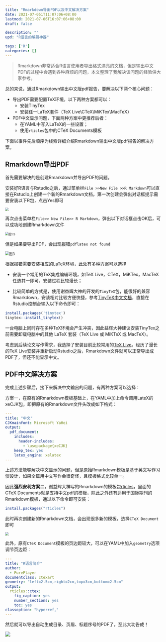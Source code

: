 ```yaml
---
title: "Rmarkdown导出PDF以及中文解决方案"
date: 2021-07-051T11:07:06+08:00
lastmod: 2021-07-06T16:07:06+08:00
draft: false

description: ""
upd: "R语言的编辑神器"

tags: ['R']
categories: []
---
```


> Rmarkdown非常适合R语言使用者导出格式漂亮的文档，但是输出中文PDF的过程中会遇到各种麻烦的问题，本文整理了我解决该问题的经验供大家参考。

总的来说，通过Rmarkdown输出中文版pdf报告，要解决以下两个核心问题：

- 导出PDF需要配置TeX环境，以下两种方案都可以：
  - 安装TinyTex
  - 安装任一LaTeX套件（TeX Live\CTeX\MiKTex\MacTeX）
- PDF中文显示问题，下面两种方案中更推荐后者：
  - 在YAML中写入LaTeX的一些设置；
  - 使用`rticles`包中的CTeX Documents模板

下面以事件先后顺序为线索详细介绍Rmarkdown输出中文版pdf报告的解决方案。

## Rmarkdown导出PDF

首先需要解决的是创建Rmarkdown并导出PDF的问题。

安装好R语言与Rstudio之后，通过菜单栏`File >>New File >>R Markdown`可以直接在Rstudio上创建一个新的Rmarkdown文档，第一次创建会弹出对话框提示需要安装以下R包，点击Yes即可

<img src="https://cdn.jsdelivr.net/gh/henrywu97/FigBed/Figs/20210401204720.png" style="zoom: 67%;" />

再次点击菜单栏`File>> New File>> R Markdown`，弹出以下对话框点击OK后，可以成功地创建Rmarkdown文件

<img src="https://cdn.jsdelivr.net/gh/henrywu97/FigBed/Figs/20210401204735.png" alt="图1.5" style="zoom:67%;" />

但是如果要导出PDF，会出现报错`pdflatex not found`

<img src="https://cdn.jsdelivr.net/gh/henrywu97/FigBed/Figs/20210401204745.png" alt="图3" style="zoom: 80%;" /> 

根据报错需要安装相应的LaTeX环境，此处有多种方案可以选择

- 安装一个常用的TeX集成编辑环境，如TeX Live，CTeX，MiKTex，MacTeX任选其一即可，安装过程比较漫长；

- 比较简单的方式是，使用谢益辉大神的开发的`TinyTeX`包，能很好的兼容Rmarkdown，安装相对比较方便快捷，参考[TinyTeX中文文档](https://yihui.org/tinytex/cn/)，直接在Rstudio控制台输入以下命令即可：

```R
install.packages('tinytex')
tinytex::install_tinytex()
```

一台电脑上同时存在多种TeX环境会产生冲突，因此益辉大神建议安装TinyTex之前需要卸载电脑中的其他 LaTeX 套装（TeX Live 或 MiKTeX 或 MacTeX）。

考虑到后续论文写作需求，我选择了安装目前比较常用的[TeX Live](http://www.tug.org/texlive/)。经历了漫长的TeX Live安装并重新启动Rstudio之后，Rmarkdown文件就可以正常导出成PDF了，但还不能显示中文。

## PDF中文解决方案

完成上述步骤后，接下来解决中文输出的问题，有两种方案可以选择：

方案一，在原有的Rmarkdown模板基础上，在YAML中加上命令调用LateX的xeCJK包，即把原有的Rmarkdown文件头改成如下格式：

```yaml
---
title: "中文"
CJKmainfont: Microsoft YaHei
output:
  pdf_document:
    includes:
      header-includes:
        - \usepackage{xeCJK}
    keep_tex: yes
    latex_engine: xelatex
---
```
上述方法能够解决中文显示的问题，但是原始Rmarkdown模板是基于英文写作习惯设计，如果全篇用中文写作会很奇怪，且模板格式比较单一。

因此**强烈安利方案二**，谢益辉大神写的Rmarkdown的模板包[rticles](https://github.com/rstudio/rticles)，里面的CTeX Documents就是支持中文pdf的模板，除此之外还有适用于国际期刊的Rmarkdown模板，通过以下命令即可安装：

```R
install.packages("rticles")
```

此时再次创建新的Rmarkdown文档，会出现很多新的模板，选择`CTeX Document`即可

<img src="https://cdn.jsdelivr.net/gh/henrywu97/FigBed/Figs/20210401204752.png" style="zoom:67%;" />

此外，原有`CTeX Document`模板的页边距较大，可以在YAML中加入`geometry`选项调节页边距：

```yaml
---
title: "R语言简介"
author:
  - PurePlayer
documentclass: ctexart
geometry: "left=2.5cm,right=2cm,top=3cm,bottom=2.5cm"
output:
  rticles::ctex:
    fig_caption: yes
    number_sections: yes
    toc: yes
classoption: "hyperref,"
---
```

然后就可以导出自动生成目录、页眉、标题序号的PDF了，至此大功告成！

![](https://cdn.jsdelivr.net/gh/henrywu97/FigBed/Figs/20210401204755.png)
